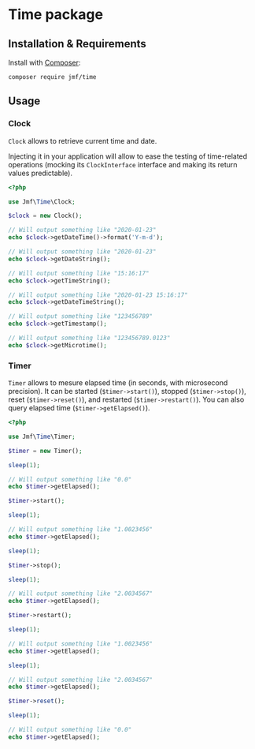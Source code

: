 Time package
============

## Installation & Requirements

Install with [Composer](https://getcomposer.org):

```shell script
composer require jmf/time
```

## Usage

### Clock

`Clock` allows to retrieve current time and date.

Injecting it in your application will allow to ease the testing of time-related operations (mocking its `ClockInterface` interface and making its return values predictable).

```php
<?php

use Jmf\Time\Clock;

$clock = new Clock();

// Will output something like "2020-01-23"
echo $clock->getDateTime()->format('Y-m-d');

// Will output something like "2020-01-23"
echo $clock->getDateString();

// Will output something like "15:16:17"
echo $clock->getTimeString();

// Will output something like "2020-01-23 15:16:17"
echo $clock->getDateTimeString();

// Will output something like "123456789"
echo $clock->getTimestamp();

// Will output something like "123456789.0123"
echo $clock->getMicrotime();
```

### Timer

`Timer` allows to mesure elapsed time (in seconds, with microsecond precision).
It can be started (`$timer->start()`), stopped (`$timer->stop()`), reset (`$timer->reset()`), and restarted (`$timer->restart()`). You can also query elapsed time (`$timer->getElapsed()`).

```php
<?php

use Jmf\Time\Timer;

$timer = new Timer();

sleep(1);

// Will output something like "0.0"
echo $timer->getElapsed();

$timer->start();

sleep(1);

// Will output something like "1.0023456"
echo $timer->getElapsed();

sleep(1);

$timer->stop();

sleep(1);

// Will output something like "2.0034567"
echo $timer->getElapsed();

$timer->restart();

sleep(1);

// Will output something like "1.0023456"
echo $timer->getElapsed();

sleep(1);

// Will output something like "2.0034567"
echo $timer->getElapsed();

$timer->reset();

sleep(1);

// Will output something like "0.0"
echo $timer->getElapsed();
```
